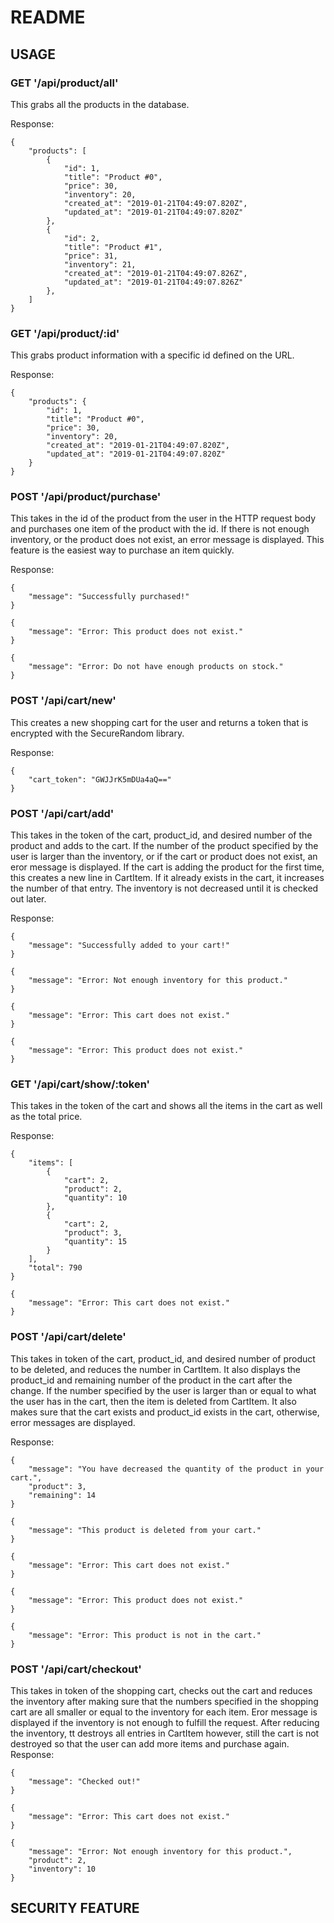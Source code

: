 # README

## USAGE


### GET '/api/product/all'

This grabs all the products in the database. 

Response:
```
{
    "products": [
        {
            "id": 1,
            "title": "Product #0",
            "price": 30,
            "inventory": 20,
            "created_at": "2019-01-21T04:49:07.820Z",
            "updated_at": "2019-01-21T04:49:07.820Z"
        },
        {
            "id": 2,
            "title": "Product #1",
            "price": 31,
            "inventory": 21,
            "created_at": "2019-01-21T04:49:07.826Z",
            "updated_at": "2019-01-21T04:49:07.826Z"
        },
    ]
}
```
### GET '/api/product/:id'

This grabs product information with a specific id defined on the URL.

Response:
```
{
    "products": {
        "id": 1,
        "title": "Product #0",
        "price": 30,
        "inventory": 20,
        "created_at": "2019-01-21T04:49:07.820Z",
        "updated_at": "2019-01-21T04:49:07.820Z"
    }
}
```
### POST '/api/product/purchase'

This takes in the id of the product from the user in the HTTP request body and purchases one item of the product with the id. If there is not enough inventory, or the product does not exist, an error message is displayed. This feature is the easiest way to purchase an item quickly.

Response:
```
{
    "message": "Successfully purchased!"
}
```
```
{
    "message": "Error: This product does not exist."
}
```
```
{
    "message": "Error: Do not have enough products on stock."
}
```
### POST '/api/cart/new'

This creates a new shopping cart for the user and returns a token that is encrypted with the SecureRandom library.

Response:
```
{
    "cart_token": "GWJJrK5mDUa4aQ=="
}
```
### POST '/api/cart/add'

This takes in the token of the cart, product_id, and desired number of the product and adds to the cart. If the number of the product specified by the user is larger than the inventory, or if the cart or product does not exist, an eror message is displayed. If the cart is adding the product for the first time, this creates a new line in CartItem. If it already exists in the cart, it increases the number of that entry. The inventory is not decreased until it is checked out later. 

Response:
```
{
    "message": "Successfully added to your cart!"
}
```
```
{
    "message": "Error: Not enough inventory for this product."
}
```
```
{
    "message": "Error: This cart does not exist."
}
```
```
{
    "message": "Error: This product does not exist."
}
```
### GET '/api/cart/show/:token'

This takes in the token of the cart and shows all the items in the cart as well as the total price.

Response:
```
{
    "items": [
        {
            "cart": 2,
            "product": 2,
            "quantity": 10
        },
        {
            "cart": 2,
            "product": 3,
            "quantity": 15
        }
    ],
    "total": 790
}
```
```
{
    "message": "Error: This cart does not exist."
}

```
### POST '/api/cart/delete'

This takes in token of the cart, product_id, and desired number of product to be deleted, and reduces the number in CartItem. It also displays the product_id and remaining number of the product in the cart after the change. If the number specified by the user is larger than or equal to what the user has in the cart, then the item is deleted from CartItem. It also makes sure that the cart exists and product_id exists in the cart, otherwise, error messages are displayed.

Response:
```
{
    "message": "You have decreased the quantity of the product in your cart.",
    "product": 3,
    "remaining": 14
}
```
```
{
    "message": "This product is deleted from your cart."
}
```
```
{
    "message": "Error: This cart does not exist."
}
```
```
{
    "message": "Error: This product does not exist."
}
```
```
{
    "message": "Error: This product is not in the cart."
}
```

### POST '/api/cart/checkout'

This takes in token of the shopping cart, checks out the cart and reduces the inventory after making sure that the numbers specified in the shopping cart are all smaller or equal to the inventory for each item. Eror message is displayed if the inventory is not enough to fulfill the request. After reducing the inventory, tt destroys all entries in CartItem however, still the cart is not destroyed so that the user can add more items and purchase again.
Response:
```
{
    "message": "Checked out!"
}
```
```
{
    "message": "Error: This cart does not exist."
}
```
```
{
    "message": "Error: Not enough inventory for this product.",
    "product": 2,
    "inventory": 10 
}
```

## SECURITY FEATURE

